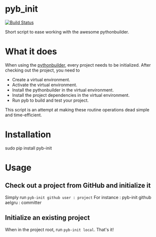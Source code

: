 pyb_init
========

[![Build Status](https://travis-ci.org/mriehl/pyb_init.png?branch=master)](https://travis-ci.org/mriehl/pyb_init)

Short script to ease working with the awesome pythonbuilder.

# What it does
When using the [pythonbuilder](http://pybuilder.github.com), every project needs to be initialized.
After checking out the project, you need to
 - Create a virtual environment.
 - Activate the virtual environment.
 - Install the pythonbuilder in the virtual environment.
 - Install the project dependencies in the virtual environment.
 - Run pyb to build and test your project.

This script is an attempt at making these routine operations dead simple and time-efficient.

# Installation
sudo pip install pyb-init

# Usage

## Check out a project from GitHub and initialize it
Simply run ```pyb-init github user : project```
For instance : pyb-init github aelgru : committer


## Initialize an existing project
When in the project root, run ```pyb-init local```. That's it!
